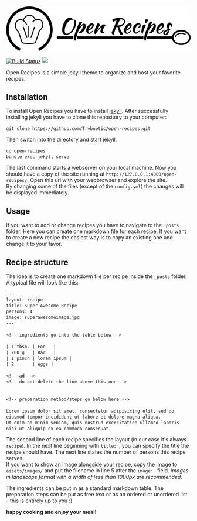 ![logo](logo.png)

[![Build Status](https://travis-ci.com/Trybnetic/open-recipes.svg?branch=master)](https://travis-ci.com/Trybnetic/open-recipes)
[![](https://img.shields.io/github/license/Trybnetic/open-recipes.svg)](https://github.com/Trybnetic/open-recipes/blob/master/LICENSE.txt)  



Open Recipes is a simple jekyll theme to organize and host your favorite recipes.  

## Installation
To install Open Recipes you have to install [jekyll](https://jekyllrb.com). After successfully installing jekyll you have to clone this repository to your computer:
```
git clone https://github.com/Trybnetic/open-recipes.git
```
Then switch into the directory and start jekyll:
```
cd open-recipes
bundle exec jekyll serve
```
The last command starts a webserver on your local machine. Now you should have a copy of the site running at `http://127.0.0.1:4000/open-recipes/`. Open this url with your webbrowser and explore the site.  
By changing some of the files (except of the `config.yml`) the changes will be displayed immediately.

## Usage
If you want to add or change recipes you have to navigate to the `_posts` folder. Here you can create one markdown file for each recipe.
If you want to create a new recipe the easiest way is to copy an existing one and change it to your favor.

## Recipe structure
The idea is to create one markdown file per recipe inside the `_posts` folder. A typical file will look like this:
```
---
layout: recipe
title: Super Awesome Recipe
persons: 4
image: superawesomeimage.jpg
---

<!-- ingredients go into the table below -->

| 1 tbsp. | Foo   |
| 200 g   | Bar   |
| 1 pinch | lorem ipsum |
| 2       | eggs |

<!-- ad -->
<!-- do not delete the line above this one -->


<!-- preparation method/steps go below here -->

Lorem ipsum dolor sit amet, consectetur adipisicing elit, sed do eiusmod tempor incididunt ut labore et dolore magna aliqua.
Ut enim ad minim veniam, quis nostrud exercitation ullamco laboris nisi ut aliquip ex ea commodo consequat.
```
The second line of each recipe specifies the layout (in our case it's always `recipe`). In the next line beginning with `title: `, you can specify the title the recipe should have. The next line states the number of persons this recipe serves.  
If you want to show an image alongside your recipe, copy the image to `assets/images/` and put the filename in line 5 after the `image: ` field.
*Images in landscape format with a width of less than 1000px are recommended.*

The ingredients can be put in as a standard markdown table. The preparation steps can be put as free text or as an ordered or unordered list - this is entirely up to you :)

**happy cooking and enjoy your meal!**

